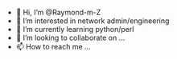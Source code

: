- 👋 Hi, I’m @Raymond-m-Z
- 👀 I’m interested in network admin/engineering
- 🌱 I’m currently learning python/perl
- 💞️ I’m looking to collaborate on ...
- 📫 How to reach me ...

<!---
Raymond-m-Z/Raymond-m-Z is a ✨ special ✨ repository because its `README.md` (this file) appears on your GitHub profile.
You can click the Preview link to take a look at your changes.
--->
